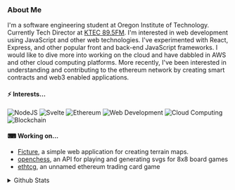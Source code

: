 ### About Me
<!--- [![Website](https://img.shields.io/badge/-Portfolio-black?style=for-the-badge&logo=github)][website] -->

I'm a software engineering student at Oregon Institute of Technology. Currently Tech Director at [KTEC 89.5FM][ktec]. I'm interested in web development using JavaScript and other web technologies. I've experimented with React, Express, and other popular front and back-end JavaScript frameworks. I would like to dive more into working on the cloud and have dabbled in AWS and other cloud computing platforms. More recently, I've been interested in understanding and contributing to the ethereum network by creating smart contracts and web3 enabled applications. 

#### ⚡ Interests...

![NodeJS](https://img.shields.io/badge/-Nodejs-black?style=for-the-badge&logo=Node.js)
![Svelte](https://img.shields.io/badge/-Svelte-white?style=for-the-badge&logo=svelte)
![Ethereum](https://img.shields.io/badge/-Ethereum-333333?style=for-the-badge&logo=ethereum)
![Web Development](https://img.shields.io/badge/-Web%20development-blue?style=for-the-badge)
![Cloud Computing](https://img.shields.io/badge/-Cloud%20computing-orange?style=for-the-badge)
![Blockchain](https://img.shields.io/badge/-Blockchain-green?style=for-the-badge)

#### ⌨ Working on...

- [Ficture](https://github.com/mengistristen/ficture), a simple web application for creating terrain maps.
- [openchess](https://github.com/mengistristen/openchess), an API for playing and generating svgs for 8x8 board games
- [ethtcg](https://github.com/mengistristen/ethtcg), an unnamed ethereum trading card game

<details>
  <summary>Github Stats</summary>
  
![Stats](https://github-readme-stats.vercel.app/api/?username=mengistristen&show_icons=true)
  
![Languages](https://github-readme-stats.vercel.app/api/top-langs/?username=mengistristen&layout=compact)
</details>

[twitter]: https://twitter.com/thetmeng
[ktec]: https://ktec895.com
[website]: https://mengistristen.github.io
